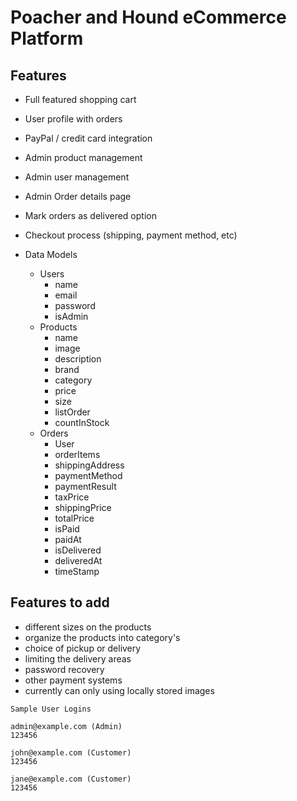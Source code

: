 # Poacher and Hound eCommerce Platform

## Features

- Full featured shopping cart
- User profile with orders
- PayPal / credit card integration
- Admin product management
- Admin user management
- Admin Order details page
- Mark orders as delivered option
- Checkout process (shipping, payment method, etc)

- Data Models
  - Users
    - name
    - email
    - password
    - isAdmin
  - Products
    - name
    - image
    - description
    - brand
    - category
    - price
    - size
    - listOrder
    - countInStock
  - Orders
    - User
    - orderItems
    - shippingAddress
    - paymentMethod
    - paymentResult
    - taxPrice
    - shippingPrice
    - totalPrice
    - isPaid
    - paidAt
    - isDelivered
    - deliveredAt
    - timeStamp

## Features to add

- different sizes on the products
- organize the products into category's
- choice of pickup or delivery
- limiting the delivery areas
- password recovery
- other payment systems
- currently can only using locally stored images

```
Sample User Logins

admin@example.com (Admin)
123456

john@example.com (Customer)
123456

jane@example.com (Customer)
123456
```
